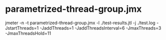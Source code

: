 # parametrized-thread-group.jmx

jmeter -n -t parametrized-thread-group.jmx -l ./test-results.jtl -j ./test.log -JstartThreads=1 -JaddThreads=1 -JaddThreadsInterval=6 -JmaxThreads=3 -JmaxThreadsHold=11
